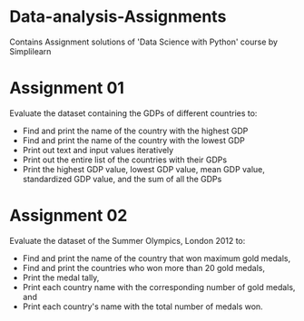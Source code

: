 # Data-analysis-Assignments
Contains Assignment solutions of 'Data Science with Python' course by Simplilearn

# Assignment 01

Evaluate the dataset containing the GDPs of different countries to:
- Find and print the name of the country with the highest GDP
- Find and print the name of the country with the lowest GDP
- Print out text and input values iteratively
- Print out the entire list of the countries with their GDPs
- Print the highest GDP value, lowest GDP value, mean GDP value, standardized GDP value, and the sum of all the GDPs


# Assignment 02

Evaluate the dataset of the Summer Olympics, London 2012 to:
- Find and print the name of the country that won maximum gold medals,
- Find and print the countries who won more than 20 gold medals,
- Print the medal tally,
- Print each country name with the corresponding number of gold medals, and
- Print each country's name with the total number of medals won.
